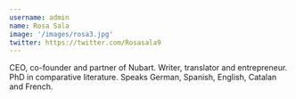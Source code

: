 ```yaml
---
username: admin
name: Rosa Sala
image: '/images/rosa3.jpg'
twitter: https://twitter.com/Rosasala9
---
```

CEO, co-founder and partner of Nubart. Writer, translator and entrepreneur. PhD in comparative literature. Speaks German, Spanish, English, Catalan and French. 